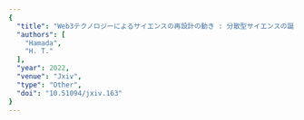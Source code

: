 ```yaml
---
{
  "title": "Web3テクノロジーによるサイエンスの再設計の動き : 分散型サイエンスの誕生と課題",
  "authors": [
    "Hamada",
    "H. T."
  ],
  "year": 2022,
  "venue": "Jxiv",
  "type": "Other",
  "doi": "10.51094/jxiv.163"
}
---
```

